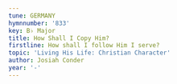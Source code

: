 ```yaml
---
tune: GERMANY
hymnnumber: '833'
key: B♭ Major
title: How Shall I Copy Him?
firstline: How shall I follow Him I serve?
topic: 'Living His Life: Christian Character'
author: Josiah Conder
year: '-'
---
```

